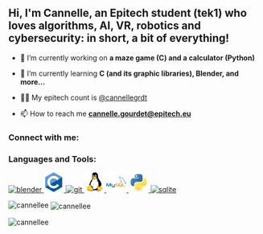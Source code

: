 <h2>Hi, I'm Cannelle, an Epitech student (tek1) who loves algorithms, AI, VR, robotics and cybersecurity: in short, a bit of everything!</h2>

- 🔭 I’m currently working on **a maze game (C) and a calculator (Python)**

- 🌱 I’m currently learning **C (and its graphic libraries), Blender, and more...**

- 👨‍💻 My epitech count is [@cannellegrdt](@cannellegrdt)

- 📫 How to reach me **cannelle.gourdet@epitech.eu**

<h3 align="left">Connect with me:</h3>
<p align="left">
</p>

<h3 align="left">Languages and Tools:</h3>
<p align="left"> <a href="https://www.blender.org/" target="_blank" rel="noreferrer"> <img src="https://download.blender.org/branding/community/blender_community_badge_white.svg" alt="blender" width="40" height="40"/> </a> <a href="https://www.cprogramming.com/" target="_blank" rel="noreferrer"> <img src="https://raw.githubusercontent.com/devicons/devicon/master/icons/c/c-original.svg" alt="c" width="40" height="40"/> </a> <a href="https://git-scm.com/" target="_blank" rel="noreferrer"> <img src="https://www.vectorlogo.zone/logos/git-scm/git-scm-icon.svg" alt="git" width="40" height="40"/> </a> <a href="https://www.linux.org/" target="_blank" rel="noreferrer"> <img src="https://raw.githubusercontent.com/devicons/devicon/master/icons/linux/linux-original.svg" alt="linux" width="40" height="40"/> </a> <a href="https://www.mysql.com/" target="_blank" rel="noreferrer"> <img src="https://raw.githubusercontent.com/devicons/devicon/master/icons/mysql/mysql-original-wordmark.svg" alt="mysql" width="40" height="40"/> </a> <a href="https://www.python.org" target="_blank" rel="noreferrer"> <img src="https://raw.githubusercontent.com/devicons/devicon/master/icons/python/python-original.svg" alt="python" width="40" height="40"/> </a> <a href="https://www.sqlite.org/" target="_blank" rel="noreferrer"> <img src="https://www.vectorlogo.zone/logos/sqlite/sqlite-icon.svg" alt="sqlite" width="40" height="40"/> </a> </p>

<p><img align="left" src="https://github-readme-stats.vercel.app/api/top-langs?username=cannellee&show_icons=true&locale=en&layout=compact" alt="cannellee" /></p>

<p>&nbsp;<img align="center" src="https://github-readme-stats.vercel.app/api?username=cannellee&show_icons=true&locale=en" alt="cannellee" /></p>

<p><img align="center" src="https://github-readme-streak-stats.herokuapp.com/?user=cannellee&" alt="cannellee" /></p>
